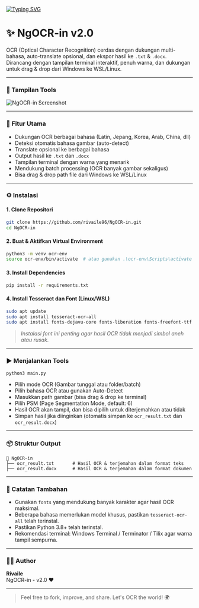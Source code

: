 [![Typing SVG](https://readme-typing-svg.herokuapp.com?font=Fira+Code&weight=900&size=25&pause=1000&color=56F7F0&background=FB16EE00&width=440&lines=PHISPYRATE+Face+Verification)](https://git.io/typing-svg)

# ✨ NgOCR-in v2.0

OCR (Optical Character Recognition) cerdas dengan dukungan multi-bahasa, auto-translate opsional, dan ekspor hasil ke `.txt` & `.docx`. Dirancang dengan tampilan terminal interaktif, penuh warna, dan dukungan untuk drag & drop dari Windows ke WSL/Linux.

---

### 📸 Tampilan Tools

![NgOCR-in Screenshot](https://i.imgur.com/8k4eAiU.png)

---

### 🚀 Fitur Utama

- Dukungan OCR berbagai bahasa (Latin, Jepang, Korea, Arab, China, dll)
- Deteksi otomatis bahasa gambar (auto-detect)
- Translate opsional ke berbagai bahasa
- Output hasil ke `.txt` dan `.docx`
- Tampilan terminal dengan warna yang menarik
- Mendukung batch processing (OCR banyak gambar sekaligus)
- Bisa drag & drop path file dari Windows ke WSL/Linux

---

### ⚙️ Instalasi

#### 1. Clone Repositori
```bash
git clone https://github.com/rivaile96/NgOCR-in.git
cd NgOCR-in
```

#### 2. Buat & Aktifkan Virtual Environment
```bash
python3 -m venv ocr-env
source ocr-env/bin/activate  # atau gunakan .\ocr-env\Scripts\activate di Windows
```

#### 3. Install Dependencies
```bash
pip install -r requirements.txt
```

#### 4. Install Tesseract dan Font (Linux/WSL)
```bash
sudo apt update
sudo apt install tesseract-ocr-all
sudo apt install fonts-dejavu-core fonts-liberation fonts-freefont-ttf
```
> *Instalasi font ini penting agar hasil OCR tidak menjadi simbol aneh atau rusak.*

---

### ▶️ Menjalankan Tools

```bash
python3 main.py
```

- Pilih mode OCR (Gambar tunggal atau folder/batch)
- Pilih bahasa OCR atau gunakan Auto-Detect
- Masukkan path gambar (bisa drag & drop ke terminal)
- Pilih PSM (Page Segmentation Mode, default: 6)
- Hasil OCR akan tampil, dan bisa dipilih untuk diterjemahkan atau tidak
- Simpan hasil jika diinginkan (otomatis simpan ke `ocr_result.txt` dan `ocr_result.docx`)

---

### 📦 Struktur Output

```
📁 NgOCR-in
├── ocr_result.txt       # Hasil OCR & terjemahan dalam format teks
├── ocr_result.docx      # Hasil OCR & terjemahan dalam format dokumen
```

---

### 📌 Catatan Tambahan

- Gunakan `fonts` yang mendukung banyak karakter agar hasil OCR maksimal.
- Beberapa bahasa memerlukan model khusus, pastikan `tesseract-ocr-all` telah terinstal.
- Pastikan Python 3.8+ telah terinstal.
- Rekomendasi terminal: Windows Terminal / Terminator / Tilix agar warna tampil sempurna.

---

### 👨‍💻 Author

**Rivaile**  
NgOCR-in - v2.0 ❤️  

---

> Feel free to fork, improve, and share. Let's OCR the world! 🌍

